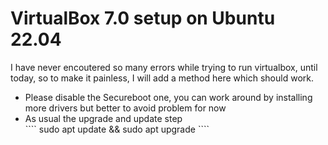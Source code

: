 <h1>VirtualBox 7.0 setup on Ubuntu 22.04</h1>
<p>I have never encoutered so many errors while trying to run virtualbox, until today, so to make it painless, I will add a method here which should work.</p>

<p>
<ul>
<li>Please disable the Secureboot one, you can work around by installing more drivers but better to avoid problem for now</li>
<li>As usual the upgrade and update step</li>
````
sudo apt update && sudo apt upgrade 
````

</ul>
</p>
